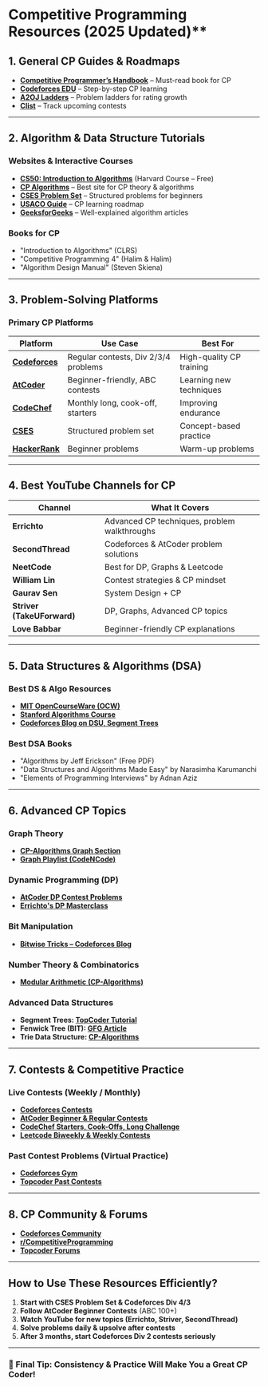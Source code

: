 # Competitive Programming Resources (2025 Updated)**

## **1. General CP Guides & Roadmaps**
- **[Competitive Programmer’s Handbook](https://cses.fi/book/book.pdf)** – Must-read book for CP  
- **[Codeforces EDU](https://codeforces.com/edu/)** – Step-by-step CP learning  
- **[A2OJ Ladders](https://a2oj.com/Ladders.html)** – Problem ladders for rating growth  
- **[Clist](https://clist.by/)** – Track upcoming contests  

---

## **2. Algorithm & Data Structure Tutorials**
### **Websites & Interactive Courses**
- **[CS50: Introduction to Algorithms](https://cs50.harvard.edu/ai/2023/)** (Harvard Course – Free)  
- **[CP Algorithms](https://cp-algorithms.com/)** – Best site for CP theory & algorithms  
- **[CSES Problem Set](https://cses.fi/problemset/)** – Structured problems for beginners  
- **[USACO Guide](https://usaco.guide/)** – CP learning roadmap  
- **[GeeksforGeeks](https://www.geeksforgeeks.org/)** – Well-explained algorithm articles  

### **Books for CP**
- "Introduction to Algorithms" (CLRS)
- "Competitive Programming 4" (Halim & Halim)  
- "Algorithm Design Manual" (Steven Skiena)  

---

## **3. Problem-Solving Platforms**
### **Primary CP Platforms**
| Platform | Use Case | Best For |
|----------|---------|----------|
| **[Codeforces](https://codeforces.com/)** | Regular contests, Div 2/3/4 problems | High-quality CP training |
| **[AtCoder](https://atcoder.jp/)** | Beginner-friendly, ABC contests | Learning new techniques |
| **[CodeChef](https://www.codechef.com/)** | Monthly long, cook-off, starters | Improving endurance |
| **[CSES](https://cses.fi/problemset/)** | Structured problem set | Concept-based practice |
| **[HackerRank](https://www.hackerrank.com/domains/algorithms)** | Beginner problems | Warm-up problems |

---

## **4. Best YouTube Channels for CP**
| Channel | What It Covers |
|---------|---------------|
| **Errichto** | Advanced CP techniques, problem walkthroughs |
| **SecondThread** | Codeforces & AtCoder problem solutions |
| **NeetCode** | Best for DP, Graphs & Leetcode |
| **William Lin** | Contest strategies & CP mindset |
| **Gaurav Sen** | System Design + CP |
| **Striver (TakeUForward)** | DP, Graphs, Advanced CP topics |
| **Love Babbar** | Beginner-friendly CP explanations |

---

## **5. Data Structures & Algorithms (DSA)**
### **Best DS & Algo Resources**
- **[MIT OpenCourseWare (OCW)](https://ocw.mit.edu/courses/electrical-engineering-and-computer-science/6-006-introduction-to-algorithms-fall-2011/)**  
- **[Stanford Algorithms Course](https://online.stanford.edu/courses/cs161-design-and-analysis-algorithms)**  
- **[Codeforces Blog on DSU, Segment Trees](https://codeforces.com/blog/entry/68953)**  

### **Best DSA Books**
- "Algorithms by Jeff Erickson" (Free PDF)  
- "Data Structures and Algorithms Made Easy" by Narasimha Karumanchi  
- "Elements of Programming Interviews" by Adnan Aziz  

---

## **6. Advanced CP Topics**
### **Graph Theory**
- **[CP-Algorithms Graph Section](https://cp-algorithms.com/graph/)**  
- **[Graph Playlist (CodeNCode)](https://www.youtube.com/playlist?list=PL2q4fbVm1Ik6DCzm9XZJbNwyHtHGclcEh)**  

### **Dynamic Programming (DP)**
- **[AtCoder DP Contest Problems](https://atcoder.jp/contests/dp/tasks)**  
- **[Errichto's DP Masterclass](https://www.youtube.com/watch?v=0QNFv1U2F-U)**  

### **Bit Manipulation**
- **[Bitwise Tricks – Codeforces Blog](https://codeforces.com/blog/entry/73558)**  

### **Number Theory & Combinatorics**
- **[Modular Arithmetic (CP-Algorithms)](https://cp-algorithms.com/algebra/modular-arithmetic.html)**  

### **Advanced Data Structures**
- **Segment Trees: [TopCoder Tutorial](https://www.topcoder.com/thrive/articles/Segment%20Trees%20Made%20Easy)**  
- **Fenwick Tree (BIT): [GFG Article](https://www.geeksforgeeks.org/binary-indexed-tree-or-fenwick-tree-2/)**  
- **Trie Data Structure: [CP-Algorithms](https://cp-algorithms.com/string/trie.html)**  

---

## **7. Contests & Competitive Practice**
### **Live Contests (Weekly / Monthly)**
- **[Codeforces Contests](https://codeforces.com/contests)**  
- **[AtCoder Beginner & Regular Contests](https://atcoder.jp/contests/)**  
- **[CodeChef Starters, Cook-Offs, Long Challenge](https://www.codechef.com/contests)**  
- **[Leetcode Biweekly & Weekly Contests](https://leetcode.com/contest/)**  

### **Past Contest Problems (Virtual Practice)**
- **[Codeforces Gym](https://codeforces.com/gyms)**  
- **[Topcoder Past Contests](https://www.topcoder.com/challenges)**  

---

## **8. CP Community & Forums**
- **[Codeforces Community](https://codeforces.com/blog/)**  
- **[r/CompetitiveProgramming](https://www.reddit.com/r/CompetitiveProgramming/)**  
- **[Topcoder Forums](https://www.topcoder.com/community/)**  

---

## **How to Use These Resources Efficiently?**
1. **Start with CSES Problem Set & Codeforces Div 4/3**  
2. **Follow AtCoder Beginner Contests** (ABC 100+)  
3. **Watch YouTube for new topics (Errichto, Striver, SecondThread)**  
4. **Solve problems daily & upsolve after contests**  
5. **After 3 months, start Codeforces Div 2 contests seriously**  

---

### **🚀 Final Tip: Consistency & Practice Will Make You a Great CP Coder!**

